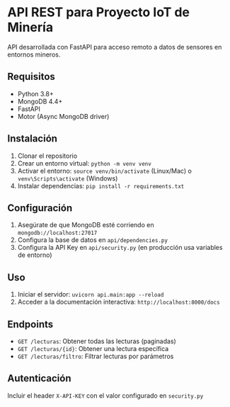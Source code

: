 # API REST para Proyecto IoT de Minería

API desarrollada con FastAPI para acceso remoto a datos de sensores en entornos mineros.

## Requisitos

- Python 3.8+
- MongoDB 4.4+
- FastAPI
- Motor (Async MongoDB driver)

## Instalación

1. Clonar el repositorio
2. Crear un entorno virtual: `python -m venv venv`
3. Activar el entorno: `source venv/bin/activate` (Linux/Mac) o `venv\Scripts\activate` (Windows)
4. Instalar dependencias: `pip install -r requirements.txt`

## Configuración

1. Asegúrate de que MongoDB esté corriendo en `mongodb://localhost:27017`
2. Configura la base de datos en `api/dependencies.py`
3. Configura la API Key en `api/security.py` (en producción usa variables de entorno)

## Uso

1. Iniciar el servidor: `uvicorn api.main:app --reload`
2. Acceder a la documentación interactiva: `http://localhost:8000/docs`

## Endpoints

- `GET /lecturas`: Obtener todas las lecturas (paginadas)
- `GET /lecturas/{id}`: Obtener una lectura específica
- `GET /lecturas/filtro`: Filtrar lecturas por parámetros

## Autenticación

Incluir el header `X-API-KEY` con el valor configurado en `security.py`